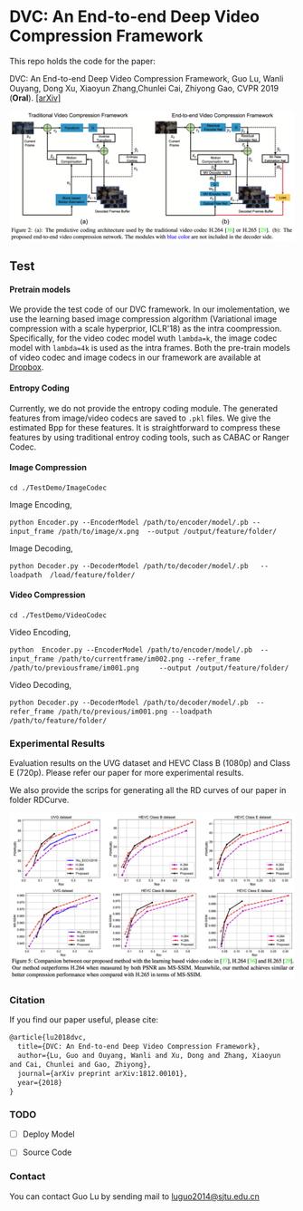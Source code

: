 # DVC: An End-to-end Deep Video Compression Framework
This repo holds the code for the paper:

DVC: An End-to-end Deep Video Compression Framework, Guo Lu, Wanli Ouyang, Dong Xu, Xiaoyun Zhang,Chunlei Cai, Zhiyong Gao, CVPR 2019 (**Oral**). [[arXiv]](https://arxiv.org/abs/1812.00101)


![ ](Overview.png)



## Test

#### Pretrain models

We provide the test code of our DVC framework. In our imolementation, we use the learning based image compression algorithm  (Variational image compression with a scale hyperprior, ICLR'18) as the intra coompression. 
Specifically, for the video codec model wuth `lambda=k`, the image codec model with `lambda=4k` is used as the intra frames.
Both the pre-train models of video codec and image codecs in our framework are available at [Dropbox](https://www.dropbox.com/s/9gc18ylms0rf9jl/PretrainModel.zip?dl=0). 

#### Entropy Coding

Currently, we do not provide the entropy coding module. The generated features from image/video codecs are saved to `.pkl` files. We give the estimated Bpp for these features. It is straightforward to compress these features by using traditional entroy coding tools, such as CABAC or Ranger Codec.

#### Image Compression

```
cd ./TestDemo/ImageCodec
```

Image Encoding,

```
python Encoder.py --EncoderModel /path/to/encoder/model/.pb --input_frame /path/to/image/x.png  --output /output/feature/folder/
```

Image Decoding,

```
python Decoder.py --DecoderModel /path/to/decoder/model/.pb   --loadpath  /load/feature/folder/
```

#### Video Compression

```
cd ./TestDemo/VideoCodec
```

Video Encoding,
```
python  Encoder.py --EncoderModel /path/to/encoder/model/.pb  --input_frame /path/to/currentframe/im002.png --refer_frame  /path/to/previousframe/im001.png  	--output /output/feature/folder/
```
Video Decoding,

```
python Decoder.py --DecoderModel /path/to/decoder/model/.pb  --refer_frame /path/to/previous/im001.png --loadpath  /path/to/feature/folder/
```


### Experimental Results

Evaluation results on the UVG dataset and HEVC Class B (1080p) and Class E (720p). Please refer our paper for more experimental results.

We also provide the scrips for generating all the RD curves of our paper in folder RDCurve.

![ ](E1.png)
### Citation
If you find our paper useful, please cite:
```
@article{lu2018dvc,
  title={DVC: An End-to-end Deep Video Compression Framework},
  author={Lu, Guo and Ouyang, Wanli and Xu, Dong and Zhang, Xiaoyun and Cai, Chunlei and Gao, Zhiyong},
  journal={arXiv preprint arXiv:1812.00101},
  year={2018}
}
```
### TODO
- [ ] Deploy Model

- [ ] Source Code


### Contact
You can contact Guo Lu by sending mail to luguo2014@sjtu.edu.cn
